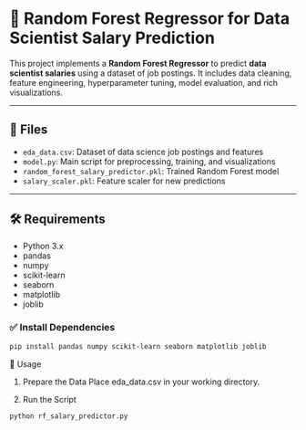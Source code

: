 # 🎯 Random Forest Regressor for Data Scientist Salary Prediction

This project implements a **Random Forest Regressor** to predict **data scientist salaries** using a dataset of job postings. It includes data cleaning, feature engineering, hyperparameter tuning, model evaluation, and rich visualizations.

---

## 📁 Files

- `eda_data.csv`: Dataset of data science job postings and features  
- `model.py`: Main script for preprocessing, training, and visualizations  
- `random_forest_salary_predictor.pkl`: Trained Random Forest model  
- `salary_scaler.pkl`: Feature scaler for new predictions  

---

## 🛠️ Requirements

- Python 3.x  
- pandas  
- numpy  
- scikit-learn  
- seaborn  
- matplotlib  
- joblib  

### ✅ Install Dependencies
```bash
pip install pandas numpy scikit-learn seaborn matplotlib joblib
```
🚀 Usage
1. Prepare the Data
Place eda_data.csv in your working directory.

2. Run the Script
```bash
python rf_salary_predictor.py
```
